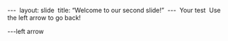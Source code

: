 ---  layout: slide  title: “Welcome to our second slide!”  ---  Your test  Use the left arrow to go back! 

---left arrow

